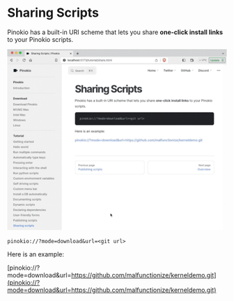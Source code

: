 # Sharing Scripts

Pinokio has a built-in URI scheme that lets you share **one-click install links** to your Pinokio scripts.

![deeplink.gif](deeplink.gif)


```
pinokio://?mode=download&url=<git url>
```

Here is an example:

[pinokio://?mode=download&url=https://github.com/malfunctionize/kerneldemo.git](pinokio://?mode=download&url=https://github.com/malfunctionize/kerneldemo.git)

